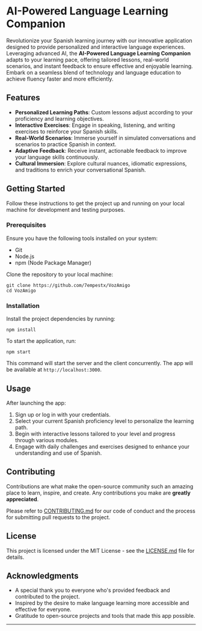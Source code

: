# AI-Powered Language Learning Companion

Revolutionize your Spanish learning journey with our innovative application designed to provide personalized and interactive language experiences. Leveraging advanced AI, the **AI-Powered Language Learning Companion** adapts to your learning pace, offering tailored lessons, real-world scenarios, and instant feedback to ensure effective and enjoyable learning. Embark on a seamless blend of technology and language education to achieve fluency faster and more efficiently.

## Features

- **Personalized Learning Paths**: Custom lessons adjust according to your proficiency and learning objectives.
- **Interactive Exercises**: Engage in speaking, listening, and writing exercises to reinforce your Spanish skills.
- **Real-World Scenarios**: Immerse yourself in simulated conversations and scenarios to practice Spanish in context.
- **Adaptive Feedback**: Receive instant, actionable feedback to improve your language skills continuously.
- **Cultural Immersion**: Explore cultural nuances, idiomatic expressions, and traditions to enrich your conversational Spanish.

## Getting Started

Follow these instructions to get the project up and running on your local machine for development and testing purposes.

### Prerequisites

Ensure you have the following tools installed on your system:
- Git
- Node.js
- npm (Node Package Manager)

Clone the repository to your local machine:

```
git clone https://github.com/7empestx/VozAmigo
cd VozAmigo 
```

### Installation

Install the project dependencies by running:

```
npm install
```

To start the application, run:

```
npm start
```

This command will start the server and the client concurrently. The app will be available at `http://localhost:3000`.

## Usage

After launching the app:
1. Sign up or log in with your credentials.
2. Select your current Spanish proficiency level to personalize the learning path.
3. Begin with interactive lessons tailored to your level and progress through various modules.
4. Engage with daily challenges and exercises designed to enhance your understanding and use of Spanish.

## Contributing

Contributions are what make the open-source community such an amazing place to learn, inspire, and create. Any contributions you make are **greatly appreciated**.

Please refer to [CONTRIBUTING.md](#) for our code of conduct and the process for submitting pull requests to the project.

## License

This project is licensed under the MIT License - see the [LICENSE.md](LICENSE) file for details.

## Acknowledgments

- A special thank you to everyone who's provided feedback and contributed to the project.
- Inspired by the desire to make language learning more accessible and effective for everyone.
- Gratitude to open-source projects and tools that made this app possible.

---
